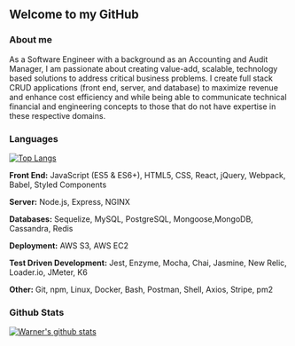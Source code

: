 ## Welcome to my GitHub
<!--
**WarnerWeiLin/WarnerWeiLin** is a ✨ _special_ ✨ repository because its `README.md` (this file) appears on your GitHub profile.

Here are some ideas to get you started:

- 🔭 I’m currently working on ...
- 🌱 I’m currently learning ...
- 👯 I’m looking to collaborate on ...
- 🤔 I’m looking for help with ...
- 💬 Ask me about ...
- 📫 How to reach me: ...
- 😄 Pronouns: ...
- ⚡ Fun fact: ...
-->
### About me

As a Software Engineer with a background as an Accounting and Audit Manager, I am passionate about creating value-add, scalable, technology based solutions to address critical business problems. I create full stack CRUD applications (front end, server, and database) to maximize revenue and enhance cost efficiency and  while being able to communicate technical financial and engineering concepts to those that do not have expertise in these respective domains.

### Languages
[![Top Langs](https://github-readme-stats.vercel.app/api/top-langs/?username=WarnerWeiLin&layout=compact)](https://github.com/WarnerWeiLin/github-readme-stats)

**Front End:** JavaScript (ES5 & ES6+), HTML5, CSS, React, jQuery, Webpack, Babel, Styled Components

**Server:** Node.js, Express, NGINX

**Databases:** Sequelize, MySQL, PostgreSQL, Mongoose,MongoDB, Cassandra, Redis

**Deployment:** AWS S3, AWS EC2

**Test Driven Development:** Jest, Enzyme, Mocha, Chai, Jasmine, New Relic, Loader.io, JMeter, K6

**Other:**  Git, npm, Linux, Docker, Bash, Postman, Shell, Axios, Stripe, pm2

### Github Stats

[![Warner's github stats](https://github-readme-stats.vercel.app/api?username=WarnerWeiLin)](https://github.com/WarnerWeiLin/github-readme-stats)

